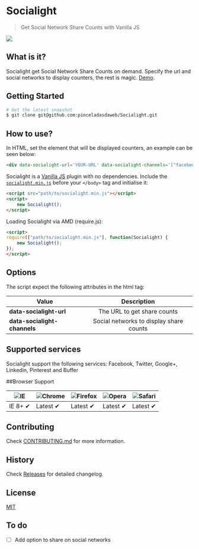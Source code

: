 # Socialight
> Get Social Network Share Counts with Vanilla JS

![](https://raw.github.com/pinceladasdaweb/Socialight/master/screenshot.png)

## What is it?

Socialight get Social Network Share Counts on demand. Specify the url and social networks to display counters, the rest is magic. [Demo](http://www.pinceladasdaweb.com.br/blog/uploads/socialight/).

## Getting Started

```bash
# Get the latest snapshot
$ git clone git@github.com:pinceladasdaweb/Socialight.git
```

## How to use?

In HTML, set the element that will be displayed counters, an example can be seen below:

```html
<div data-socialight-url='YOUR-URL' data-socialight-channels='["facebook", "twitter", "googleplus", "linkedin", "buffer", "pinterest"]'></div>
```

Socialight is a [Vanilla JS](http://vanilla-js.com/) plugin with no dependencies. Include the [`socialight.min.js`](build/socialight.min.js) before your ```</body>``` tag and initialise it:

```html
<script src="path/to/socialight.min.js"></script>
<script>
    new Socialight();
</script>
```

Loading Socialight via AMD (require.js):

```html
<script>
require(["path/to/socialight.min.js"], function(Socialight) {
    new Socialight();
});
</script>
```

## Options

The script expect the following attributes in the html tag:

| Value                              | Description                                                 |
| ---------------------------------- |:-----------------------------------------------------------:|
| **data-socialight-url**            | The URL to get share counts                                 |
| **data-socialight-channels**       | Social networks to display share counts                     |

## Supported services

Socialight support the following services: Facebook, Twitter, Google+, Linkedin, Pinterest and Buffer

##Browser Support

![IE](https://cloud.githubusercontent.com/assets/398893/3528325/20373e76-078e-11e4-8e3a-1cb86cf506f0.png) | ![Chrome](https://cloud.githubusercontent.com/assets/398893/3528328/23bc7bc4-078e-11e4-8752-ba2809bf5cce.png) | ![Firefox](https://cloud.githubusercontent.com/assets/398893/3528329/26283ab0-078e-11e4-84d4-db2cf1009953.png) | ![Opera](https://cloud.githubusercontent.com/assets/398893/3528330/27ec9fa8-078e-11e4-95cb-709fd11dac16.png) | ![Safari](https://cloud.githubusercontent.com/assets/398893/3528331/29df8618-078e-11e4-8e3e-ed8ac738693f.png)
--- | --- | --- | --- | --- |
IE 8+ ✔ | Latest ✔ | Latest ✔ | Latest ✔ | Latest ✔ |

## Contributing

Check [CONTRIBUTING.md](CONTRIBUTING.md) for more information.

## History

Check [Releases](https://github.com/pinceladasdaweb/Socialight/releases) for detailed changelog.

## License
[MIT](LICENSE)

## To do

- [ ] Add option to share on social networks